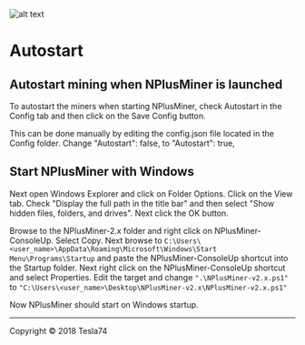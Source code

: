 ![alt text](https://github.com/MrPlusGH/NPlusMiner/blob/2.1/NPM.png)
# Autostart

## Autostart mining when NPlusMiner is launched
To autostart the miners when starting NPlusMiner, check Autostart in the Config tab and then click on the Save Config button.

This can be done manually by editing the config.json file located in the Config folder.  Change "Autostart":  false, to "Autostart":  true,

## Start NPlusMiner with Windows
Next open Windows Explorer and click on Folder Options.  Click on the View tab.  Check "Display the full path in the title bar" and then select "Show hidden files, folders, and drives".  Next click the OK button.

Browse to the NPlusMiner-2.x folder and right click on NPlusMiner-ConsoleUp.  Select Copy.  Next browse to `C:\Users\<user_name>\AppData\Roaming\Microsoft\Windows\Start Menu\Programs\Startup` and paste the NPlusMiner-ConsoleUp shortcut into the Startup folder.  Next right click on the NPlusMiner-ConsoleUp shortcut and select Properties.  Edit the target and change `".\NPlusMiner-v2.x.ps1"` to `"C:\Users\<user_name>\Desktop\NPlusMiner-v2.x\NPlusMiner-v2.x.ps1"`

Now NPlusMiner should start on Windows startup.

***
Copyright © 2018 Tesla74

